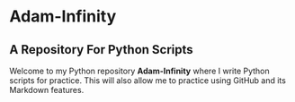 # Adam-Infinity
## A Repository For Python Scripts

Welcome to my Python repository __Adam-Infinity__ where I write Python scripts for practice. This will also allow me to practice using GitHub and its Markdown features.
